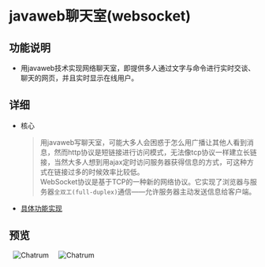 # javaweb聊天室(websocket)
## 功能说明
 * 用javaweb技术实现网络聊天室，即提供多人通过文字与命令进行实时交谈、聊天的网页，并且实时显示在线用户。
## 详细
 * 核心
    > 用javaweb写聊天室，可能大多人会困惑于怎么用广播让其他人看到消息，然而http协议是短链接进行访问模式，无法像tcp协议一样建立长链接，当然大多人想到用ajax定时访问服务器获得信息的方式，可这种方式在链接过多的时候效率比较低。</br>
    > WebSocket协议是基于TCP的一种新的网络协议。它实现了浏览器与服务器`全双工(full-duplex)`通信——允许服务器主动发送信息给客户端。
 * [具体功能实现](http://blog.csdn.net/qq_35442958/article/details/78925530 "a")
 ## 预览
   ![Chatrum](http://img.blog.csdn.net/20171228211417962 "pc端视图")  
   ![Chatrum](http://img.blog.csdn.net/20171228211528350 "移动端视图") 
 
